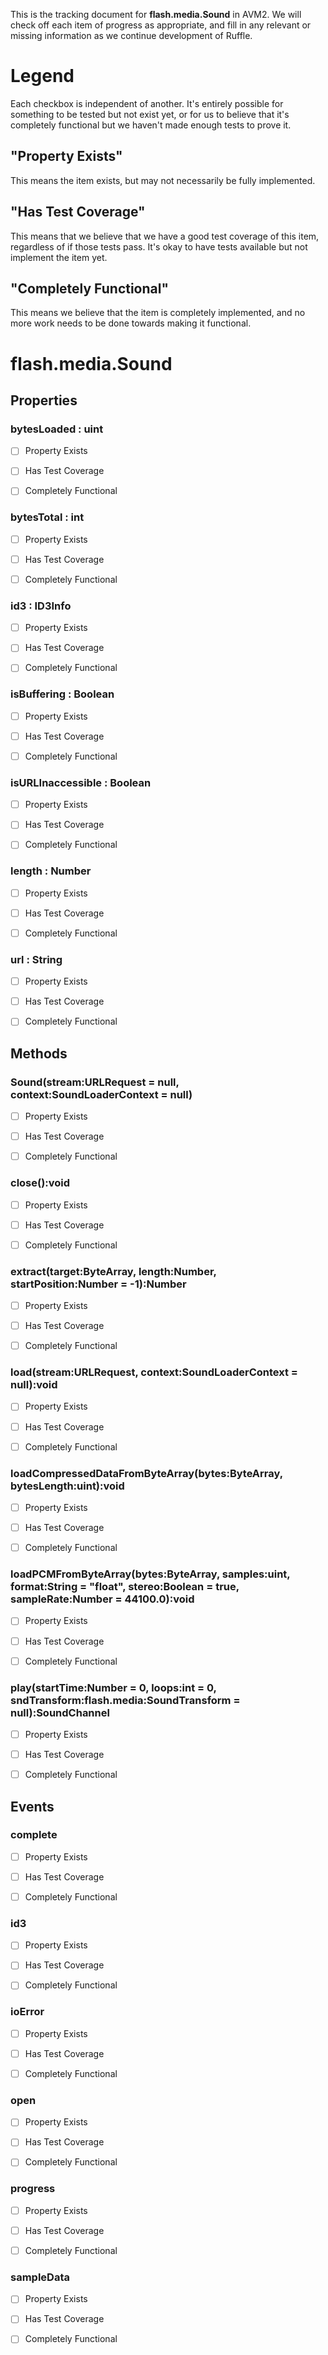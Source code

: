 This is the tracking document for **flash.media.Sound** in AVM2. We will check off each item of progress as appropriate, and fill in any relevant or missing information as we continue development of Ruffle.
# Legend

Each checkbox is independent of another. It's entirely possible for something to be tested but not exist yet, or for us to believe that it's completely functional but we haven't made enough tests to prove it.
## "Property Exists"

This means the item exists, but may not necessarily be fully implemented.
## "Has Test Coverage"

This means that we believe that we have a good test coverage of this item, regardless of if those tests pass. It's okay to have tests available but not implement the item yet.
## "Completely Functional"

This means we believe that the item is completely implemented, and no more work needs to be done towards making it functional.
# flash.media.Sound
## Properties
### bytesLoaded : uint

* [ ] Property Exists

* [ ] Has Test Coverage

* [ ] Completely Functional


### bytesTotal : int

* [ ] Property Exists

* [ ] Has Test Coverage

* [ ] Completely Functional


### id3 : ID3Info

* [ ] Property Exists

* [ ] Has Test Coverage

* [ ] Completely Functional


### isBuffering : Boolean

* [ ] Property Exists

* [ ] Has Test Coverage

* [ ] Completely Functional


### isURLInaccessible : Boolean

* [ ] Property Exists

* [ ] Has Test Coverage

* [ ] Completely Functional


### length : Number

* [ ] Property Exists

* [ ] Has Test Coverage

* [ ] Completely Functional


### url : String

* [ ] Property Exists

* [ ] Has Test Coverage

* [ ] Completely Functional


## Methods
### Sound(stream:URLRequest = null, context:SoundLoaderContext = null)

* [ ] Property Exists

* [ ] Has Test Coverage

* [ ] Completely Functional


### close():void

* [ ] Property Exists

* [ ] Has Test Coverage

* [ ] Completely Functional


### extract(target:ByteArray, length:Number, startPosition:Number = -1):Number

* [ ] Property Exists

* [ ] Has Test Coverage

* [ ] Completely Functional


### load(stream:URLRequest, context:SoundLoaderContext = null):void

* [ ] Property Exists

* [ ] Has Test Coverage

* [ ] Completely Functional


### loadCompressedDataFromByteArray(bytes:ByteArray, bytesLength:uint):void

* [ ] Property Exists

* [ ] Has Test Coverage

* [ ] Completely Functional


### loadPCMFromByteArray(bytes:ByteArray, samples:uint, format:String = "float", stereo:Boolean = true, sampleRate:Number = 44100.0):void

* [ ] Property Exists

* [ ] Has Test Coverage

* [ ] Completely Functional


### play(startTime:Number = 0, loops:int = 0, sndTransform:flash.media:SoundTransform = null):SoundChannel

* [ ] Property Exists

* [ ] Has Test Coverage

* [ ] Completely Functional


## Events
### complete

* [ ] Property Exists

* [ ] Has Test Coverage

* [ ] Completely Functional


### id3

* [ ] Property Exists

* [ ] Has Test Coverage

* [ ] Completely Functional


### ioError

* [ ] Property Exists

* [ ] Has Test Coverage

* [ ] Completely Functional


### open

* [ ] Property Exists

* [ ] Has Test Coverage

* [ ] Completely Functional


### progress

* [ ] Property Exists

* [ ] Has Test Coverage

* [ ] Completely Functional


### sampleData

* [ ] Property Exists

* [ ] Has Test Coverage

* [ ] Completely Functional